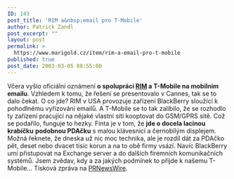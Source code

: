 ```yaml
---
ID: 143
post_title: 'RIM a&nbsp;email pro T-Mobile'
author: Patrick Zandl
post_excerpt: ""
layout: post
permalink: >
  https://www.marigold.cz/item/rim-a-email-pro-t-mobile
published: true
post_date: 2003-03-05 08:55:00
---
```

Včera vyšlo oficiální oznámení <STRONG>o spolupráci </STRONG><A href="http://www.rim.com/" target=_blank><STRONG>RIM</STRONG></A><STRONG> a T-Mobile na mobilním emailu</STRONG>. Vzhledem k tomu, že řešení se presentovalo v Cannes, tak se to dalo čekat. O co jde? RIM v USA provozuje zařízení BlackBerry sloužící k pohodlnému vyřizování emailů. A T-Mobile se to tak zalíbilo, že se rozhodlo ty zařízení pracující na nějaké vlastní síti kooptovat do GSM/GPRS sítě. Což se podařilo, funguje to hezky. Finta je v tom, že <STRONG>jde o docela lacinou krabičku</STRONG> <STRONG>podobnou PDAčku</STRONG> s malou klávesnicí a černobílým displejem. Možná řeknete, že dneska už nic moc technika, ale je rozdíl dát za PDAčko pět, deset nebo dvacet tisíc korun a na to obě firmy vsází. Navíc BlackBerry umí přistupovat na Exchange server a do dalších firemních komunikačních systémů. Jsem zvědav, kdy a za jakých podmínek to přijde k našemu T-Mobile... Tisková zpráva na <A href="http://www.prnewswire.com/cgi-bin/stories.pl?ACCT=104&amp;STORY=/www/story/03-05-2003/0001902151&amp;EDATE=" target=_blank>PRNewsWire</A>.